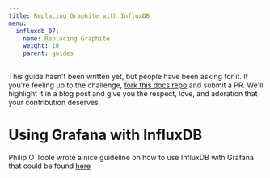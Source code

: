 ```yaml
---
title: Replacing Graphite with InfluxDB
menu:
  influxdb_07:
    name: Replacing Graphite
    weight: 10
    parent: guides
---
```


This guide hasn't been written yet, but people have been asking for it.
If you're feeling up to the challenge, [fork this docs repo](https://github.com/influxdb/influxdb.org) and submit a PR.
We'll highlight it in a blog post and give you the respect, love, and adoration that your contribution deserves.

# Using Grafana with InfluxDB

Philip O`Toole wrote a nice guideline on how to use InfluxDB with
Grafana that could be found
[here](http://www.philipotoole.com/influxdb-and-grafana-howto)
